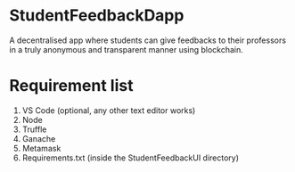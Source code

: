 # StudentFeedbackDapp
A decentralised app where students can give feedbacks to their professors in a truly  anonymous and transparent manner using blockchain.

# Requirement list
1. VS Code (optional, any other text editor works)
2. Node
3. Truffle
4. Ganache
5. Metamask 
6. Requirements.txt (inside the StudentFeedbackUI directory)
